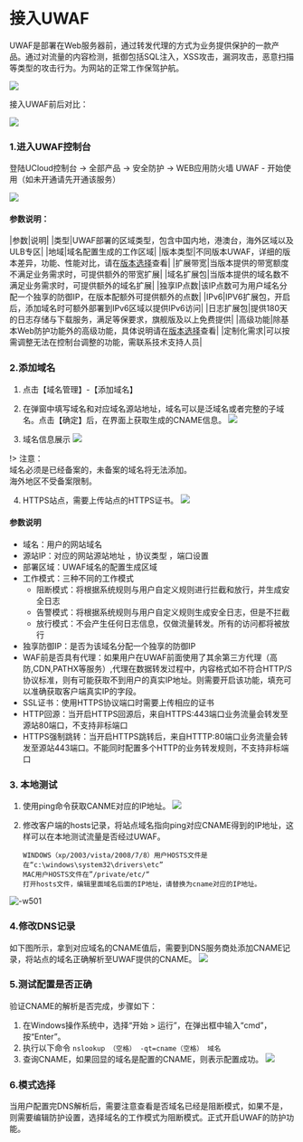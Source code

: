 # 接入UWAF
UWAF是部署在Web服务器前，通过转发代理的方式为业务提供保护的一款产品。通过对流量的内容检测，抵御包括SQL注入，XSS攻击，漏洞攻击，恶意扫描等类型的攻击行为。为网站的正常工作保驾护航。

![](/images/15970482393080.jpg)

接入UWAF前后对比：

![](/images/15970482669463.jpg)

### 1.进入UWAF控制台
登陆UCloud控制台 -> 全部产品 -> 安全防护 -> WEB应用防火墙 UWAF - 开始使用（如未开通请先开通该服务）

![](/images/16062905233652.jpg)



#### 参数说明：
|参数|说明|
|类型|UWAF部署的区域类型，包含中国内地，港澳台，海外区域以及ULB专区|
|地域|域名配置生成的工作区域|
|版本类型|不同版本UWAF，详细的版本差异，功能、性能对比，请在[版本选择](/uewaf/steer/Version_selection)查看|
|扩展带宽|当版本提供的带宽额度不满足业务需求时，可提供额外的带宽扩展|
|域名扩展包|当版本提供的域名数不满足业务需求时，可提供额外的域名扩展|
|独享IP点数|该IP点数可为用户域名分配一个独享的防御IP，在版本配额外可提供额外的点数|
|IPv6|IPV6扩展包，开启后，添加域名时可额外部署到IPv6区域以提供IPv6访问|
|日志扩展包|提供180天的日志存储与下载服务，满足等保要求，旗舰版及以上免费提供|
|高级功能|除基本Web防护功能外的高级功能，具体说明请在[版本选择](/uewaf/steer/Version_selection?id=功能说明)查看|
|定制化需求|可以按需调整无法在控制台调整的功能，需联系技术支持人员| 


### 2.添加域名
1. 点击【域名管理】-【添加域名】
2. 在弹窗中填写域名和对应域名源站地址，域名可以是泛域名或者完整的子域名。点击【确定】后，在界面上获取生成的CNAME信息。
    ![](/images/16062909081477.jpg)


3. 域名信息展示
    ![](/images/15970491668107.jpg)

!> 注意：  
域名必须是已经备案的，未备案的域名将无法添加。  
海外地区不受备案限制。  

4. HTTPS站点，需要上传站点的HTTPS证书。
![](/images/16062908633019.jpg)

#### 参数说明

  - 域名：用户的网站域名
  - 源站IP：对应的网站源站地址 ，协议类型 ，端口设置
  - 部署区域：UWAF域名的配置生成区域
  - 工作模式：三种不同的工作模式
    *   阻断模式：将根据系统规则与用户自定义规则进行拦截和放行，并生成安全日志
    *   告警模式：将根据系统规则与用户自定义规则生成安全日志，但是不拦截
    *   放行模式：不会产生任何日志信息，仅做流量转发。所有的访问都将被放行
  - 独享防御IP：是否为该域名分配一个独享的防御IP
  - WAF前是否具有代理：如果用户在UWAF前面使用了其余第三方代理（高防,CDN,PATHX等服务）,代理在数据转发过程中，内容格式如不符合HTTP/S协议标准，则有可能获取不到用户的真实IP地址。则需要开启该功能，填充可以准确获取客户端真实IP的字段。
  - SSL证书：使用HTTPS协议端口时需要上传相应的证书
  - HTTP回源：当开启HTTPS回源后，来自HTTPS:443端口业务流量会转发至源站80端口，不支持非标端口
  - HTTPS强制跳转：当开启HTTPS跳转后，来自HTTTP:80端口业务流量会转发至源站443端口。不能同时配置多个HTTP的业务转发规则，不支持非标端口

### 3. 本地测试
1. 使用ping命令获取CANME对应的IP地址。
     ![](/images/16062912982683.jpg)
2. 修改客户端的hosts记录，将站点域名指向ping对应CNAME得到的IP地址，这样可以在本地测试流量是否经过UWAF。

    ```
    WINDOWS（xp/2003/vista/2008/7/8）用户HOSTS文件是在“c:\windows\system32\drivers\etc”
    MAC用户HOSTS文件在”/private/etc/“
    打开hosts文件，编辑里面域名后面的IP地址，请替换为cname对应的IP地址。
    ```
![-w501](/images/16062913664718.jpg)

### 4.修改DNS记录
如下图所示，拿到对应域名的CNAME值后，需要到DNS服务商处添加CNAME记录，将站点的域名正确解析至UWAF提供的CNAME。
![](/images/16062914733087.jpg)

### 5.测试配置是否正确
验证CNAME的解析是否完成，步骤如下：

1. 在Windows操作系统中，选择“开始 \> 运行”，在弹出框中输入“cmd”，按“Enter”。
2. 执行以下命令  ``nslookup （空格） -qt=cname（空格） 域名``
3. 查询CNAME，如果回显的域名是配置的CNAME，则表示配置成功。
![](/images/15970493399116.jpg)


### 6.模式选择
当用户配置完DNS解析后，需要注意查看是否域名已经是阻断模式，如果不是，则需要编辑防护设置，选择域名的工作模式为阻断模式。正式开启UWAF的防护功能。
